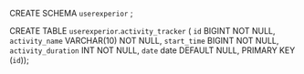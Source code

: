 CREATE SCHEMA `userexperior` ;

CREATE TABLE `userexperior`.`activity_tracker` (
`id` BIGINT NOT NULL,
`activity_name` VARCHAR(10) NOT NULL,
`start_time` BIGINT NOT NULL,
`activity_duration` INT NOT NULL,
`date` date DEFAULT NULL,
PRIMARY KEY (`id`));